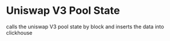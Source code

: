 # Uniswap V3 Pool State
calls the uniswap V3 pool state by block and inserts the data into clickhouse
